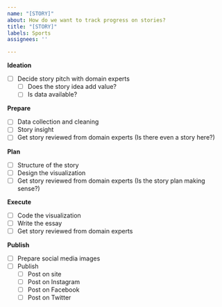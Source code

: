 ```yaml
---
name: "[STORY]"
about: How do we want to track progress on stories?
title: "[STORY]"
labels: Sports
assignees: ''

---
```


**Ideation**
- [ ] Decide story pitch with domain experts
   - [ ] Does the story idea add value?
   - [ ] Is data available?

**Prepare**
- [ ] Data collection and cleaning
- [ ] Story insight
- [ ] Get story reviewed from domain experts (Is there even a story here?)

**Plan**
- [ ] Structure of the story
- [ ] Design the visualization 
- [ ] Get story reviewed from domain experts (Is the story plan making sense?)

**Execute**
- [ ] Code the visualization
- [ ] Write the essay
- [ ] Get story reviewed from domain experts 

**Publish**
- [ ] Prepare social media images
- [ ] Publish
   - [ ] Post on site
   - [ ] Post on Instagram
   - [ ] Post on Facebook
   - [ ] Post on Twitter
